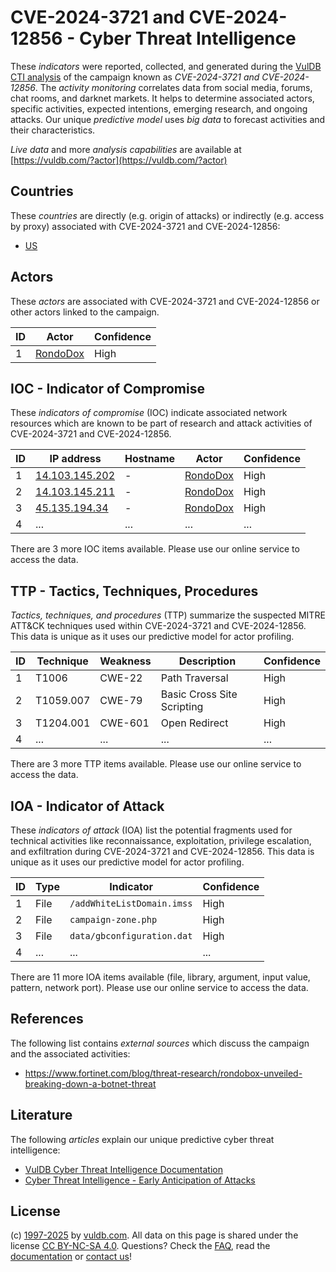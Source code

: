 # CVE-2024-3721 and CVE-2024-12856 - Cyber Threat Intelligence

These _indicators_ were reported, collected, and generated during the [VulDB CTI analysis](https://vuldb.com/?kb.cti) of the campaign known as _CVE-2024-3721 and CVE-2024-12856_. The _activity monitoring_ correlates data from social media, forums, chat rooms, and darknet markets. It helps to determine associated actors, specific activities, expected intentions, emerging research, and ongoing attacks. Our unique _predictive model_ uses _big data_ to forecast activities and their characteristics.

_Live data_ and more _analysis capabilities_ are available at [https://vuldb.com/?actor](https://vuldb.com/?actor)

## Countries

These _countries_ are directly (e.g. origin of attacks) or indirectly (e.g. access by proxy) associated with CVE-2024-3721 and CVE-2024-12856:

* [US](https://vuldb.com/?country.us)

## Actors

These _actors_ are associated with CVE-2024-3721 and CVE-2024-12856 or other actors linked to the campaign.

ID | Actor | Confidence
-- | ----- | ----------
1 | [RondoDox](https://vuldb.com/?actor.rondodox) | High

## IOC - Indicator of Compromise

These _indicators of compromise_ (IOC) indicate associated network resources which are known to be part of research and attack activities of CVE-2024-3721 and CVE-2024-12856.

ID | IP address | Hostname | Actor | Confidence
-- | ---------- | -------- | ----- | ----------
1 | [14.103.145.202](https://vuldb.com/?ip.14.103.145.202) | - | [RondoDox](https://vuldb.com/?actor.rondodox) | High
2 | [14.103.145.211](https://vuldb.com/?ip.14.103.145.211) | - | [RondoDox](https://vuldb.com/?actor.rondodox) | High
3 | [45.135.194.34](https://vuldb.com/?ip.45.135.194.34) | - | [RondoDox](https://vuldb.com/?actor.rondodox) | High
4 | ... | ... | ... | ...

There are 3 more IOC items available. Please use our online service to access the data.

## TTP - Tactics, Techniques, Procedures

_Tactics, techniques, and procedures_ (TTP) summarize the suspected MITRE ATT&CK techniques used within CVE-2024-3721 and CVE-2024-12856. This data is unique as it uses our predictive model for actor profiling.

ID | Technique | Weakness | Description | Confidence
-- | --------- | -------- | ----------- | ----------
1 | T1006 | CWE-22 | Path Traversal | High
2 | T1059.007 | CWE-79 | Basic Cross Site Scripting | High
3 | T1204.001 | CWE-601 | Open Redirect | High
4 | ... | ... | ... | ...

There are 3 more TTP items available. Please use our online service to access the data.

## IOA - Indicator of Attack

These _indicators of attack_ (IOA) list the potential fragments used for technical activities like reconnaissance, exploitation, privilege escalation, and exfiltration during CVE-2024-3721 and CVE-2024-12856. This data is unique as it uses our predictive model for actor profiling.

ID | Type | Indicator | Confidence
-- | ---- | --------- | ----------
1 | File | `/addWhiteListDomain.imss` | High
2 | File | `campaign-zone.php` | High
3 | File | `data/gbconfiguration.dat` | High
4 | ... | ... | ...

There are 11 more IOA items available (file, library, argument, input value, pattern, network port). Please use our online service to access the data.

## References

The following list contains _external sources_ which discuss the campaign and the associated activities:

* https://www.fortinet.com/blog/threat-research/rondobox-unveiled-breaking-down-a-botnet-threat

## Literature

The following _articles_ explain our unique predictive cyber threat intelligence:

* [VulDB Cyber Threat Intelligence Documentation](https://vuldb.com/?kb.cti)
* [Cyber Threat Intelligence - Early Anticipation of Attacks](https://www.scip.ch/en/?labs.20201022)

## License

(c) [1997-2025](https://vuldb.com/?kb.changelog) by [vuldb.com](https://vuldb.com/?kb.about). All data on this page is shared under the license [CC BY-NC-SA 4.0](https://creativecommons.org/licenses/by-nc-sa/4.0/). Questions? Check the [FAQ](https://vuldb.com/?kb.faq), read the [documentation](https://vuldb.com/?kb) or [contact us](https://vuldb.com/?contact)!
